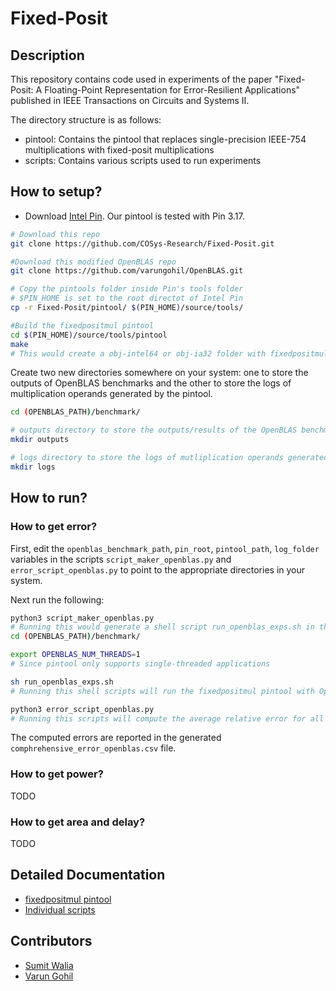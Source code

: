# Fixed-Posit

## Description

This repository contains code used in experiments of the paper "Fixed-Posit: A Floating-Point Representation for Error-Resilient Applications" published in IEEE Transactions on Circuits and Systems II.

The directory structure is as follows:
- pintool: Contains the pintool that replaces single-precision IEEE-754 multiplications with fixed-posit multiplications
- scripts: Contains various scripts used to run experiments 

## How to setup?
- Download [Intel Pin](https://software.intel.com/content/www/us/en/develop/articles/pin-a-dynamic-binary-instrumentation-tool.html). Our pintool is tested with Pin 3.17.
```bash
# Download this repo
git clone https://github.com/COSys-Research/Fixed-Posit.git

#Download this modified OpenBLAS repo 
git clone https://github.com/varungohil/OpenBLAS.git

# Copy the pintools folder inside Pin's tools folder
# $PIN_HOME is set to the root directot of Intel Pin
cp -r Fixed-Posit/pintool/ $(PIN_HOME)/source/tools/

#Build the fixedpositmul pintool
cd $(PIN_HOME)/source/tools/pintool
make
# This would create a obj-intel64 or obj-ia32 folder with fixedpositmul.so file depending on your machine's architecture.
```

Create two new directories somewhere on your system: one to store the outputs of OpenBLAS benchmarks and the other to store the logs of multiplication operands generated by the pintool.
```bash
cd (OPENBLAS_PATH)/benchmark/

# outputs directory to store the outputs/results of the OpenBLAS benchmarks
mkdir outputs

# logs directory to store the logs of mutliplication operands generated by the fixedpositmul pintool
mkdir logs
```

## How to run?
### How to get error?
First, edit the `openblas_benchmark_path`, `pin_root`, `pintool_path`, `log_folder` variables in the scripts `script_maker_openblas.py` and `error_script_openblas.py` to point to the appropriate directories in your system.

Next run the following:
```bash
python3 script_maker_openblas.py
# Running this would generate a shell script run_openblas_exps.sh in the benchmark directory of OpenBLAS 
cd (OPENBLAS_PATH)/benchmark/

export OPENBLAS_NUM_THREADS=1
# Since pintool only supports single-threaded applications 

sh run_openblas_exps.sh
# Running this shell scripts will run the fixedpositmul pintool with OpenBLAS benchmark and store the results and logs in outputs and logs folder respectively. 

python3 error_script_openblas.py
# Running this scripts will compute the average relative error for all workloads for all fixed-posit configurations.
```

The computed errors are reported in the generated `comphrehensive_error_openblas.csv` file.

### How to get power?
TODO

### How to get area and delay?
TODO

## Detailed Documentation
- [fixedpositmul pintool](https://github.com/COSys-Research/Fixed-Posit/blob/master/pintool/doc.md)
- [Individual scripts](https://github.com/COSys-Research/Fixed-Posit/tree/master/scripts/docs)

## Contributors
- [Sumit Walia](https://github.com/sumit-walia)
- [Varun Gohil](https://github.com/varungohil)
